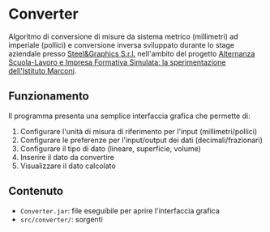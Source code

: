 # Converter
Algoritmo di conversione di misure da sistema metrico (millimetri) ad imperiale (pollici) e conversione inversa sviluppato durante lo
stage aziendale presso [Steel&Graphics S.r.l.](https://steel-graphics.com/) nell'ambito del progetto [Alternanza Scuola-Lavoro e Impresa
Formativa Simulata: la sperimentazione dell'Istituto Marconi](https://www.bit.ly/2TZwVJ0).

## Funzionamento
Il programma presenta una semplice interfaccia grafica che permette di:
1.	Configurare l'unità di misura di riferimento per l'input (millimetri/pollici)
2.	Configurare le preferenze per l'input/output dei dati (decimali/frazionari)
3.	Configurare il tipo di dato (lineare, superficie, volume)
4.	Inserire il dato da convertire
5.	Visualizzare il dato calcolato

## Contenuto
- `Converter.jar`: file eseguibile per aprire l'interfaccia grafica
- `src/converter/`: sorgenti
